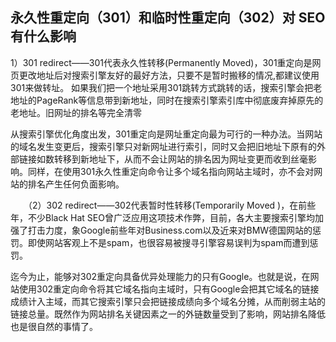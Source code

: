 ## 永久性重定向（301）和临时性重定向（302）对 SEO 有什么影响

1）301 redirect——301代表永久性转移(Permanently Moved)，301重定向是网页更改地址后对搜索引擎友好的最好方法，只要不是暂时搬移的情况,都建议使用301来做转址。
如果我们把一个地址采用301跳转方式跳转的话，搜索引擎会把老地址的PageRank等信息带到新地址，同时在搜索引擎索引库中彻底废弃掉原先的老地址。旧网址的排名等完全清零

从搜索引擎优化角度出发，301重定向是网址重定向最为可行的一种办法。当网站的域名发生变更后，搜索引擎只对新网址进行索引，同时又会把旧地址下原有的外部链接如数转移到新地址下，从而不会让网站的排名因为网址变更而收到丝毫影响。同样，在使用301永久性重定向命令让多个域名指向网站主域时，亦不会对网站的排名产生任何负面影响。

　　（2）302 redirect——302代表暂时性转移(Temporarily Moved )，在前些年，不少Black Hat SEO曾广泛应用这项技术作弊，目前，各大主要搜索引擎均加强了打击力度，象Google前些年对Business.com以及近来对BMW德国网站的惩罚。即使网站客观上不是spam，也很容易被搜寻引擎容易误判为spam而遭到惩罚。

迄今为止，能够对302重定向具备优异处理能力的只有Google。也就是说，在网站使用302重定向命令将其它域名指向主域时，只有Google会把其它域名的链接成绩计入主域，而其它搜索引擎只会把链接成绩向多个域名分摊，从而削弱主站的链接总量。既然作为网站排名关键因素之一的外链数量受到了影响，网站排名降低也是很自然的事情了。
